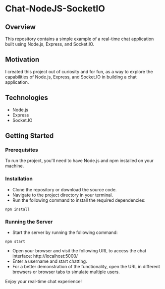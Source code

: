 # Chat-NodeJS-SocketIO

## Overview
This repository contains a simple example of a real-time chat application built using Node.js, Express, and Socket.IO.

## Motivation
I created this project out of curiosity and for fun, as a way to explore the capabilities of Node.js, Express, and Socket.IO in building a chat application.

## Technologies
- Node.js
- Express
- Socket.IO

## Getting Started

### Prerequisites
To run the project, you'll need to have Node.js and npm installed on your machine.

### Installation
- Clone the repository or download the source code.
- Navigate to the project directory in your terminal.
- Run the following command to install the required dependencies:
```
npm install
```

### Running the Server
- Start the server by running the following command:
```
npm start
```
- Open your browser and visit the following URL to access the chat interface: http://localhost:5000/
- Enter a username and start chatting.
- For a better demonstration of the functionality, open the URL in different browsers or browser tabs to simulate multiple users.

Enjoy your real-time chat experience!
